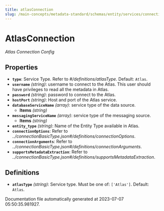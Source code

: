 ```yaml
---
title: atlasConnection
slug: /main-concepts/metadata-standard/schemas/entity/services/connections/metadata/atlasconnection
---
```


# AtlasConnection

*Atlas Connection Config*

## Properties

- **`type`**: Service Type. Refer to *#/definitions/atlasType*. Default: `Atlas`.
- **`username`** *(string)*: username to connect  to the Atlas. This user should have privileges to read all the metadata in Atlas.
- **`password`** *(string)*: password to connect  to the Atlas.
- **`hostPort`** *(string)*: Host and port of the Atlas service.
- **`databaseServiceName`** *(array)*: service type of the data source.
  - **Items** *(string)*
- **`messagingServiceName`** *(array)*: service type of the messaging source.
  - **Items** *(string)*
- **`entity_type`** *(string)*: Name of the Entity Type available in Atlas.
- **`connectionOptions`**: Refer to *../connectionBasicType.json#/definitions/connectionOptions*.
- **`connectionArguments`**: Refer to *../connectionBasicType.json#/definitions/connectionArguments*.
- **`supportsMetadataExtraction`**: Refer to *../connectionBasicType.json#/definitions/supportsMetadataExtraction*.
## Definitions

- **`atlasType`** *(string)*: Service type. Must be one of: `['Atlas']`. Default: `Atlas`.


Documentation file automatically generated at 2023-07-07 05:50:35.981927.
